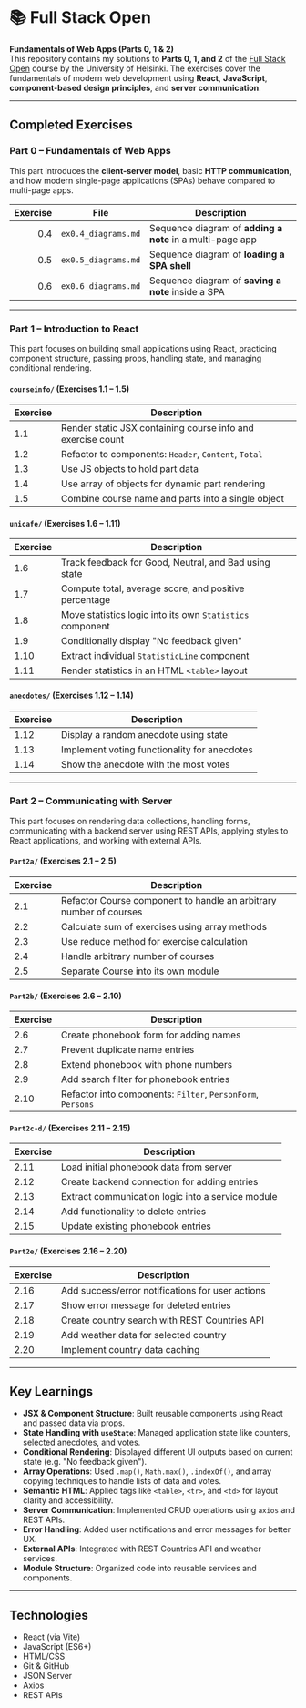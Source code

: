 # 📚 Full Stack Open  
**Fundamentals of Web Apps (Parts 0, 1 & 2)**  
This repository contains my solutions to **Parts 0, 1, and 2** of the [Full Stack Open](https://fullstackopen.com/en) course by the University of Helsinki. The exercises cover the fundamentals of modern web development using **React**, **JavaScript**, **component-based design principles**, and **server communication**.

---

## Completed Exercises

### Part 0 – Fundamentals of Web Apps

This part introduces the **client-server model**, basic **HTTP communication**, and how modern single-page applications (SPAs) behave compared to multi-page apps.

| Exercise | File               | Description |
|---------:|--------------------|-------------|
| 0.4      | `ex0.4_diagrams.md` | Sequence diagram of **adding a note** in a multi-page app |
| 0.5      | `ex0.5_diagrams.md` | Sequence diagram of **loading a SPA shell** |
| 0.6      | `ex0.6_diagrams.md` | Sequence diagram of **saving a note** inside a SPA |

---

### Part 1 – Introduction to React

This part focuses on building small applications using React, practicing component structure, passing props, handling state, and managing conditional rendering.

#### `courseinfo/` (Exercises 1.1 – 1.5)

| Exercise | Description |
|----------|-------------|
| 1.1      | Render static JSX containing course info and exercise count |
| 1.2      | Refactor to components: `Header`, `Content`, `Total` |
| 1.3      | Use JS objects to hold part data |
| 1.4      | Use array of objects for dynamic part rendering |
| 1.5      | Combine course name and parts into a single object |

#### `unicafe/` (Exercises 1.6 – 1.11)

| Exercise | Description |
|----------|-------------|
| 1.6      | Track feedback for Good, Neutral, and Bad using state |
| 1.7      | Compute total, average score, and positive percentage |
| 1.8      | Move statistics logic into its own `Statistics` component |
| 1.9      | Conditionally display "No feedback given" |
| 1.10     | Extract individual `StatisticLine` component |
| 1.11     | Render statistics in an HTML `<table>` layout |

#### `anecdotes/` (Exercises 1.12 – 1.14)

| Exercise | Description |
|----------|-------------|
| 1.12     | Display a random anecdote using state |
| 1.13     | Implement voting functionality for anecdotes |
| 1.14     | Show the anecdote with the most votes |

---

### Part 2 – Communicating with Server

This part focuses on rendering data collections, handling forms, communicating with a backend server using REST APIs, applying styles to React applications, and working with external APIs.

#### `Part2a/` (Exercises 2.1 – 2.5)

| Exercise | Description |
|----------|-------------|
| 2.1      | Refactor Course component to handle an arbitrary number of courses |
| 2.2      | Calculate sum of exercises using array methods |
| 2.3      | Use reduce method for exercise calculation |
| 2.4      | Handle arbitrary number of courses |
| 2.5      | Separate Course into its own module |

#### `Part2b/` (Exercises 2.6 – 2.10)

| Exercise | Description |
|----------|-------------|
| 2.6      | Create phonebook form for adding names |
| 2.7      | Prevent duplicate name entries |
| 2.8      | Extend phonebook with phone numbers |
| 2.9      | Add search filter for phonebook entries |
| 2.10     | Refactor into components: `Filter`, `PersonForm`, `Persons` |

#### `Part2c-d/` (Exercises 2.11 – 2.15)

| Exercise | Description |
|----------|-------------|
| 2.11     | Load initial phonebook data from server |
| 2.12     | Create backend connection for adding entries |
| 2.13     | Extract communication logic into a service module |
| 2.14     | Add functionality to delete entries |
| 2.15     | Update existing phonebook entries |

#### `Part2e/` (Exercises 2.16 – 2.20)

| Exercise | Description |
|----------|-------------|
| 2.16     | Add success/error notifications for user actions |
| 2.17     | Show error message for deleted entries |
| 2.18     | Create country search with REST Countries API |
| 2.19     | Add weather data for selected country |
| 2.20     | Implement country data caching |

---

## Key Learnings

- **JSX & Component Structure**: Built reusable components using React and passed data via props.
- **State Handling with `useState`**: Managed application state like counters, selected anecdotes, and votes.
- **Conditional Rendering**: Displayed different UI outputs based on current state (e.g. "No feedback given").
- **Array Operations**: Used `.map()`, `Math.max()`, `.indexOf()`, and array copying techniques to handle lists of data and votes.
- **Semantic HTML**: Applied tags like `<table>`, `<tr>`, and `<td>` for layout clarity and accessibility.
- **Server Communication**: Implemented CRUD operations using `axios` and REST APIs.
- **Error Handling**: Added user notifications and error messages for better UX.
- **External APIs**: Integrated with REST Countries API and weather services.
- **Module Structure**: Organized code into reusable services and components.

---

## Technologies

- React (via Vite)
- JavaScript (ES6+)
- HTML/CSS
- Git & GitHub
- JSON Server
- Axios
- REST APIs
